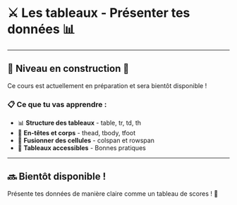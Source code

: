 # ⚔️ Les tableaux - Présenter tes données 📊

---

## 🚧 Niveau en construction 🚧

Ce cours est actuellement en préparation et sera bientôt disponible !

### 📋 Ce que tu vas apprendre :

- 📊 **Structure des tableaux** - table, tr, td, th
- 🎯 **En-têtes et corps** - thead, tbody, tfoot
- 🔧 **Fusionner des cellules** - colspan et rowspan
- 📐 **Tableaux accessibles** - Bonnes pratiques

---

## 🔜 Bientôt disponible !

Présente tes données de manière claire comme un tableau de scores ! 🚀
